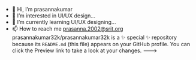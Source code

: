 - 👋 Hi, I’m prasannakumar
- 👀 I’m interested in UI/UX design...
- 🌱 I’m currently learning UI/UX designing...
- 📫 How to reach me prasanna.2002@srit.org
prasannakumar32k/prasannakumar32k is a ✨ special ✨ repository because its `README.md` (this file) appears on your GitHub profile.
You can click the Preview link to take a look at your changes.
--->

